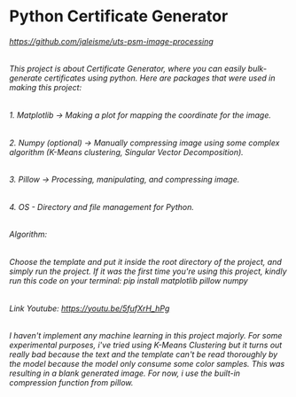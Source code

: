 # Python Certificate Generator
###### https://github.com/jaleisme/uts-psm-image-processing

###### This project is about Certificate Generator, where you can easily bulk-generate certificates using python. Here are packages that were used in making this project:
###### 1. Matplotlib -> Making a plot for mapping the coordinate for the image.
###### 2. Numpy (optional) -> Manually compressing image using some complex algorithm (K-Means clustering, Singular Vector Decomposition).
###### 3. Pillow -> Processing, manipulating, and compressing image.
###### 4. OS - Directory and file management for Python.
###### Algorithm:
###### Choose the template and put it inside the root directory of the project, and simply run the project. If it was the first time you're using this project, kindly run this code on your terminal: pip install matplotlib pillow numpy
###### Link Youtube: https://youtu.be/5fufXrH_hPg

###### I haven't implement any machine learning in this project majorly. For some experimental purposes, i've tried using K-Means Clustering but it turns out really bad because the text and the template can't be read thoroughly by the model because the model only consume some color samples. This was resulting in a blank generated image. For now, i use the built-in compression function from pillow.  